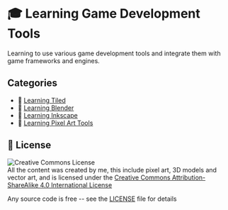 # :mortar_board: Learning Game Development Tools

Learning to use various game development tools and integrate them with game frameworks and engines.

## Categories

- :file_folder: [Learning Tiled](learning-tiled/)
- :file_folder: [Learning Blender](learning-blender/)
- :file_folder: [Learning Inkscape](learning-inkscape/)
- :file_folder: [Learning Pixel Art Tools](learning-pixel-art-tools/)

## :page_with_curl: License

![Creative Commons License](https://i.creativecommons.org/l/by-sa/4.0/88x31.png)  
All the content was created by me, this include pixel art, 3D models and vector art, and is licensed under the [Creative Commons Attribution-ShareAlike 4.0 International License](http://creativecommons.org/licenses/by-sa/4.0/)

Any source code is free -- see the [LICENSE](LICENSE) file for details
